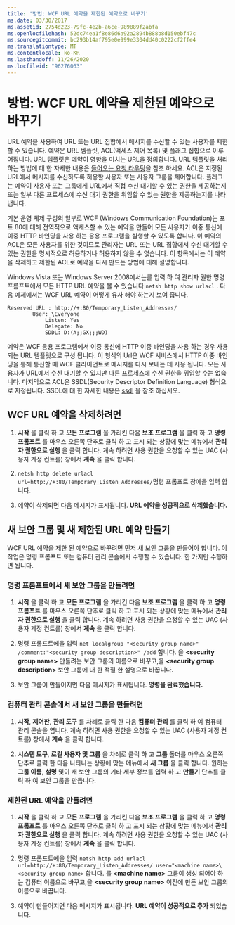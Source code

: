 ```yaml
---
title: '방법: WCF URL 예약을 제한된 예약으로 바꾸기'
ms.date: 03/30/2017
ms.assetid: 2754d223-79fc-4e2b-a6ce-989889f2abfa
ms.openlocfilehash: 52dc74ea1f8e86d6a92a2894b888b8d150ebf47c
ms.sourcegitcommit: bc293b14af795e0e999e3304dd40c0222cf2ffe4
ms.translationtype: MT
ms.contentlocale: ko-KR
ms.lasthandoff: 11/26/2020
ms.locfileid: "96276063"
---
```

# <a name="how-to-replace-the-wcf-url-reservation-with-a-restricted-reservation"></a>방법: WCF URL 예약을 제한된 예약으로 바꾸기

URL 예약을 사용하여 URL 또는 URL 집합에서 메시지를 수신할 수 있는 사용자를 제한할 수 있습니다. 예약은 URL 템플릿, ACL(액세스 제어 목록) 및 플래그 집합으로 이루어집니다. URL 템플릿은 예약이 영향을 미치는 URL을 정의합니다. URL 템플릿을 처리 하는 방법에 대 한 자세한 내용은 [들어오는 요청 라우팅](/windows/win32/http/routing-incoming-requests)을 참조 하세요. ACL은 지정된 URL에서 메시지를 수신하도록 허용할 사용자 또는 사용자 그룹을 제어합니다. 플래그는 예약이 사용자 또는 그룹에게 URL에서 직접 수신 대기할 수 있는 권한을 제공하는지 또는 일부 다른 프로세스에 수신 대기 권한을 위임할 수 있는 권한을 제공하는지를 나타냅니다.  
  
 기본 운영 체제 구성의 일부로 WCF (Windows Communication Foundation)는 포트 80에 대해 전역적으로 액세스할 수 있는 예약을 만들어 모든 사용자가 이중 통신에 이중 HTTP 바인딩을 사용 하는 응용 프로그램을 실행할 수 있도록 합니다. 이 예약의 ACL은 모든 사용자를 위한 것이므로 관리자는 URL 또는 URL 집합에서 수신 대기할 수 있는 권한을 명시적으로 허용하거나 허용하지 않을 수 없습니다. 이 항목에서는 이 예약을 삭제하고 제한된 ACL로 예약을 다시 만드는 방법에 대해 설명합니다.  
  
Windows Vista 또는 Windows Server 2008에서는를 입력 하 여 관리자 권한 명령 프롬프트에서 모든 HTTP URL 예약을 볼 수 있습니다 `netsh http show urlacl` . 다음 예제에서는 WCF URL 예약이 어떻게 유사 해야 하는지 보여 줍니다.

```output
Reserved URL : http://+:80/Temporary_Listen_Addresses/  
        User: \Everyone  
            Listen: Yes  
            Delegate: No  
            SDDL: D:(A;;GX;;;WD)  
```

 예약은 WCF 응용 프로그램에서 이중 통신에 HTTP 이중 바인딩을 사용 하는 경우 사용 되는 URL 템플릿으로 구성 됩니다. 이 형식의 Url은 WCF 서비스에서 HTTP 이중 바인딩을 통해 통신할 때 WCF 클라이언트로 메시지를 다시 보내는 데 사용 됩니다. 모든 사용자가 URL에서 수신 대기할 수 있지만 다른 프로세스에 수신 권한을 위임할 수는 없습니다. 마지막으로 ACL은 SSDL(Security Descriptor Definition Language) 형식으로 지정됩니다. SSDL에 대 한 자세한 내용은 [ssdl](/windows/win32/secauthz/security-descriptor-definition-language) 을 참조 하십시오.  
  
## <a name="to-delete-the-wcf-url-reservation"></a>WCF URL 예약을 삭제하려면  
  
1. **시작** 을 클릭 하 고 **모든 프로그램** 을 가리킨 다음 **보조 프로그램** 을 클릭 하 고 **명령 프롬프트** 를 마우스 오른쪽 단추로 클릭 하 고 표시 되는 상황에 맞는 메뉴에서 **관리자 권한으로 실행** 을 클릭 합니다. 계속 하려면 사용 권한을 요청할 수 있는 UAC (사용자 계정 컨트롤) 창에서 **계속** 을 클릭 합니다.  
  
2. `netsh http delete urlacl url=http://+:80/Temporary_Listen_Addresses/`명령 프롬프트 창에을 입력 합니다.  
  
3. 예약이 삭제되면 다음 메시지가 표시됩니다. **URL 예약을 성공적으로 삭제했습니다.**  
  
## <a name="creating-a-new-security-group-and-new-restricted-url-reservation"></a>새 보안 그룹 및 새 제한된 URL 예약 만들기  

 WCF URL 예약을 제한 된 예약으로 바꾸려면 먼저 새 보안 그룹을 만들어야 합니다. 이 작업은 명령 프롬프트 또는 컴퓨터 관리 콘솔에서 수행할 수 있습니다. 한 가지만 수행하면 됩니다.  
  
### <a name="to-create-a-new-security-group-from-a-command-prompt"></a>명령 프롬프트에서 새 보안 그룹을 만들려면  
  
1. **시작** 을 클릭 하 고 **모든 프로그램** 을 가리킨 다음 **보조 프로그램** 을 클릭 하 고 **명령 프롬프트** 를 마우스 오른쪽 단추로 클릭 하 고 표시 되는 상황에 맞는 메뉴에서 **관리자 권한으로 실행** 을 클릭 합니다. 계속 하려면 사용 권한을 요청할 수 있는 UAC (사용자 계정 컨트롤) 창에서 **계속** 을 클릭 합니다.  
  
2. 명령 프롬프트에을 입력 `net localgroup "<security group name>" /comment:"<security group description>" /add` 합니다. 을 **\<security group name>** 만들려는 보안 그룹의 이름으로 바꾸고,을 **\<security group description>** 보안 그룹에 대 한 적절 한 설명으로 바꿉니다.  
  
3. 보안 그룹이 만들어지면 다음 메시지가 표시됩니다. **명령을 완료했습니다.**  
  
### <a name="to-create-a-new-security-group-from-the-computer-management-console"></a>컴퓨터 관리 콘솔에서 새 보안 그룹을 만들려면  
  
1. **시작**, **제어판**, **관리 도구** 를 차례로 클릭 한 다음 **컴퓨터 관리** 를 클릭 하 여 컴퓨터 관리 콘솔을 엽니다. 계속 하려면 사용 권한을 요청할 수 있는 UAC (사용자 계정 컨트롤) 창에서 **계속** 을 클릭 합니다.  
  
2. **시스템 도구**, **로컬 사용자 및 그룹** 을 차례로 클릭 하 고 **그룹** 폴더를 마우스 오른쪽 단추로 클릭 한 다음 나타나는 상황에 맞는 메뉴에서 **새 그룹** 을 클릭 합니다. 원하는 **그룹 이름**, **설명** 및이 새 보안 그룹의 기타 세부 정보를 입력 하 고 **만들기** 단추를 클릭 하 여 보안 그룹을 만듭니다.  
  
### <a name="to-create-the-restricted-url-reservation"></a>제한된 URL 예약을 만들려면  
  
1. **시작** 을 클릭 하 고 **모든 프로그램** 을 가리킨 다음 **보조 프로그램** 을 클릭 하 고 **명령 프롬프트** 를 마우스 오른쪽 단추로 클릭 하 고 표시 되는 상황에 맞는 메뉴에서 **관리자 권한으로 실행** 을 클릭 합니다. 계속 하려면 사용 권한을 요청할 수 있는 UAC (사용자 계정 컨트롤) 창에서 **계속** 을 클릭 합니다.  
  
2. 명령 프롬프트에을 입력 `netsh http add urlacl url=http://+:80/Temporary_Listen_Addresses/ user="<machine name>\<security group name>` 합니다. 를 **\<machine name>** 그룹이 생성 되어야 하는 컴퓨터 이름으로 바꾸고,을 **\<security group name>** 이전에 만든 보안 그룹의 이름으로 바꿉니다.  
  
3. 예약이 만들어지면 다음 메시지가 표시됩니다. **URL 예약이 성공적으로 추가** 되었습니다.
